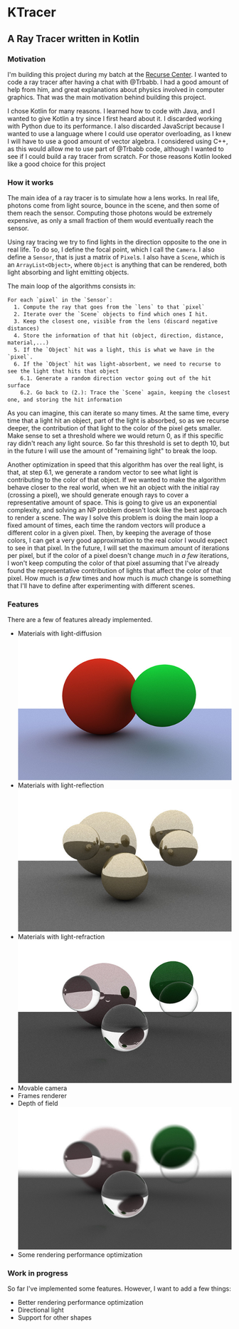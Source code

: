 # KTracer
## A Ray Tracer written in Kotlin

### Motivation
I'm building this project during my batch at the [Recurse Center](https://www.recurse.com). I wanted to code a ray tracer after having a chat with @Trbabb. I had a good amount of help from him, and great explanations about physics involved in computer graphics. That was the main motivation behind building this project.

I chose Kotlin for many reasons. I learned how to code with Java, and I wanted to give Kotlin a try since I first heard about it. I discarded working with Python due to its performance. I also discarded JavaScript because I wanted to use a language where I could use operator overloading, as I knew I will have to use a good amount of vector algebra. I considered using C++, as this would allow me to use part of @Trbabb code, although I wanted to see if I could build a ray tracer from scratch. For those reasons Kotlin looked like a good choice for this project

### How it works
The main idea of a ray tracer is to simulate how a lens works. In real life, photons come from light source, bounce in the scene, and then some of them reach the sensor. Computing those photons would be extremely expensive, as only a small fraction of them would eventually reach the sensor.

Using ray tracing we try to find lights in the direction opposite to the one in real life. To do so, I define the focal point, which I call the `Camera`. I also define a `Sensor`, that is just a matrix of `Pixel`s. I also have a `Scene`, which is an `ArrayList<Object>`, where `Object` is anything that can be rendered, both light absorbing and light emitting objects.

The main loop of the algorithms consists in:
```
For each `pixel` in the `Sensor`:
  1. Compute the ray that goes from the `lens` to that `pixel`
  2. Iterate over the `Scene` objects to find which ones I hit.
  3. Keep the closest one, visible from the lens (discard negative distances)
  4. Store the information of that hit (object, direction, distance, material,...)
  5. If the `Object` hit was a light, this is what we have in the `pixel`.
  6. If the `Object` hit was light-absorbent, we need to recurse to see the light that hits that object
    6.1. Generate a random direction vector going out of the hit surface
    6.2. Go back to (2.): Trace the `Scene` again, keeping the closest one, and storing the hit information
```

As you can imagine, this can iterate so many times. At the same time, every time that a light hit an object, part of the light is absorbed, so as we recurse deeper, the contribution of that light to the color of the pixel gets smaller. Make sense to set a threshold where we would return 0, as if this specific ray didn't reach any light source. So far this threshold is set to depth 10, but in the future I will use the amount of "remaining light" to break the loop.

Another optimization in speed that this algorithm has over the real light, is that, at step 6.1, we generate a random vector to see what light is contributing to the color of that object. If we wanted to make the algorithm behave closer to the real world, when we hit an object with the initial ray (crossing a pixel), we should generate enough rays to cover a representative amount of space. This is going to give us an exponential complexity, and solving an NP problem doesn't look like the best approach to render a scene. The way I solve this problem is doing the main loop a fixed amount of times, each time the random vectors will produce a different color in a given pixel. Then, by keeping the average of those colors, I can get a very good approximation to the real color I would expect to see in that pixel. In the future, I will set the maximum amount of iterations per pixel, but if the color of a pixel doesn't change _much_ in _a few_ iterations, I won't keep computing the color of that pixel assuming that I've already found the representative contribution of lights that affect the color of that pixel. How much is _a few_ times and how much is _much_ change is something that I'll have to define after experimenting with different scenes.

### Features
There are a few of features already implemented.
 * Materials with light-diffusion
   ![light diffusion](./RENDERS/toReadme/diffusive.jpg)
 * Materials with light-reflection
   ![light reflection](./RENDERS/toReadme/reflection.jpg)
 * Materials with light-refraction
   ![light refraction](./RENDERS/toReadme/refraction.jpg)
 * Movable camera
 * Frames renderer
 * Depth of field
   ![depth of field](./RENDERS/toReadme/dof.jpg)
 * Some rendering performance optimization

### Work in progress
So far I've implemented some features. However, I want to add a few things:
 * Better rendering performance optimization
 * Directional light
 * Support for other shapes
 